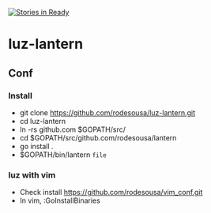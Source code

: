 [![Stories in Ready](https://badge.waffle.io/rodesousa/luz-lantern.png?label=ready&title=Ready)](https://waffle.io/rodesousa/luz-lantern)
# luz-lantern

## Conf

### Install

- git clone https://github.com/rodesousa/luz-lantern.git 
- cd luz-lantern
- ln -rs github.com $GOPATH/src/
- cd $GOPATH/src/github.com/rodesousa/lantern
- go install .
- $GOPATH/bin/lantern `file`

### luz with vim

- Check install https://github.com/rodesousa/vim_conf.git
- In vim, :GoInstallBinaries
